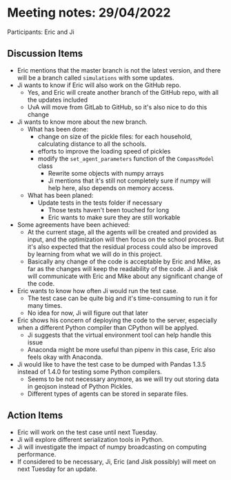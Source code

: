 # Meeting notes: 29/04/2022
Participants: Eric and Ji

## Discussion Items
- Eric mentions that the master branch is not the latest version, and there will be a branch called `simulations` with some updates.
- Ji wants to know if Eric will also work on the GitHub repo.
	- Yes, and Eric will create another branch of the GitHub repo, with all the updates included
	- UvA will move from GitLab to GitHub, so it's also nice to do this change
- Ji wants to know more about the new branch.
	- What has been done:
		- change on size of the pickle files: for each household, calculating distance to all the schools.
		- efforts to improve the loading speed of pickles
		- modify the `set_agent_parameters` function of the `CompassModel` class
			- Rewrite some objects with numpy arrays
			- Ji mentions that it's still not completely sure if numpy will help here, also depends on memory access.
	- What has been planed: 
		- Update tests in the tests folder if necessary 
			- Those tests haven't been touched for long
			- Eric wants to make sure they are still workable
- Some agreements have been achieved:
	- At the current stage, all the agents will be created and provided as input, and the optimization will then focus on the school process. But it's also expected that the residual process could also be improved by learning from what we will do in this project.
	- Basically any change of the code is acceptable by Eric and Mike, as far as the changes will keep the readability of the code. Ji and Jisk will communicate with Eric and Mike about any significant change of the code. 
- Eric wants to know how often Ji would run the test case.
	- The test case can be quite big and it's time-consuming to run it for many times.
	- No idea for now, Ji will figure out that later
- Eric shows his concern of deploying the code to the server, especially when a different Python compiler than CPython will be applyed.
	- Ji suggests that the virtual environment tool can help handle this issue
	- Anaconda might be more useful than pipenv in this case, Eric also feels okay with Anaconda.
- Ji would like to have the test case to be dumped with Pandas 1.3.5 instead of 1.4.0 for testing some Python compilers.
	- Seems to be not necessary anymore, as we will try out storing data in geojson instead of Python Pickles.
	- Different types of agents can be stored in separate files.

## Action Items
- Eric will work on the test case until next Tuesday.
- Ji will explore different serialization tools in Python.
- Ji will investigate the impact of numpy broadcasting on computing performance.
- If considered to be necessary, Ji, Eric (and Jisk possibly) will meet on next Tuesday for an update.
